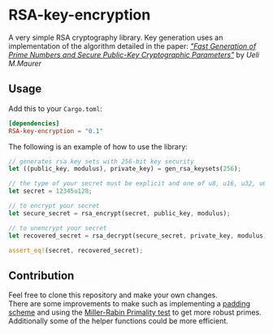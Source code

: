 # RSA-key-encryption

A very simple RSA cryptography library. Key generation uses an implementation of the algorithm detailed in the paper: *["Fast Generation of Prime Numbers and  Secure Public-Key Cryptographic Parameters"](https://link.springer.com/content/pdf/10.1007/BF00202269.pdf)* by *Ueli M.Maurer*

## Usage

Add this to your `Cargo.toml`:

```toml
[dependencies]
RSA-key-encryption = "0.1"
```

The following is an example of how to use the library:

```rust
// generates rsa key sets with 256-bit key security
let ((public_key, modulus), private_key) = gen_rsa_keysets(256);

// the type of your secret must be explicit and one of u8, u16, u32, u64, and u128
let secret = 12345u128;

// to encrypt your secret
let secure_secret = rsa_encrypt(secret, public_key, modulus);

// to unencrypt your secret
let recovered_secret = rsa_decrypt(secure_secret, private_key, modulus);

assert_eq!(secret, recovered_secret);
```

## Contribution

Feel free to clone this repository and make your own changes. \
There are some improvements to make such as implementing a [padding scheme](https://en.wikipedia.org/wiki/Padding_(cryptography)) and using the [Miller-Rabin Primality test](https://en.wikipedia.org/wiki/Miller%E2%80%93Rabin_primality_test) to get more robust primes. \
Additionally some of the helper functions could be more efficient.
